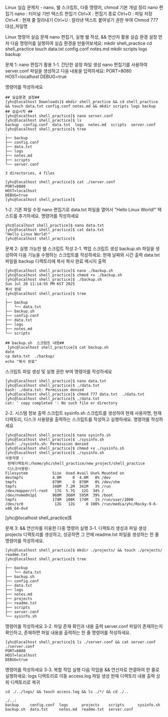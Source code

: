 Linux 실습 문제지 - nano, 쉘 스크립트, 다중 명령어, chmod
기본 개념 정리
nano 편집기
nano : 터미널 기반 텍스트 편집기
Ctrl+X : 편집기 종료
Ctrl+O : 파일 저장
Ctrl+K : 현재 줄 잘라내기
Ctrl+U : 잘라낸 텍스트 붙여넣기
권한 부여
Chmod 777 대상_파일명

Linux 명령어 실습 문제
nano 편집기, 실행 쉘 작성, && 연산자 활용
실습 환경 설정
먼저 다음 명령어를 실행하여 실습 환경을 만들어보세요:
mkdir shell_practice
cd shell_practice
touch data.txt config.conf notes.md
mkdir scripts logs backup


문제 1: nano 편집기 활용
1-1. 간단한 설정 파일 생성
nano 편집기를 사용하여 server.conf 파일을 생성하고 다음 내용을 입력하세요:
PORT=8080
HOST=localhost
DEBUG=true

명령어를 작성하세요
```
## 실습환경 설정##
[yhc@localhost Downloads]$ mkdir shell_practice && cd shell_practice && touch data.txt config.conf notes.md && mkdir scripts logs backup                                                                   ## 실습시작 ## 
[yhc@localhost shell_practice]$ nano server.conf 
[yhc@localhost shell_practice]$ ls 
backup  config.conf  data.txt  logs  notes.md  scripts  server.conf
[yhc@localhost shell_practice]$ tree
.
├── backup
├── config.conf
├── data.txt
├── logs
├── notes.md
├── scripts
└── server.conf

3 directories, 4 files

[yhc@localhost shell_practice]$ cat ./server.conf 
PORT=8080
HOST=localhost
DEBUG=true
[yhc@localhost shell_practice]$ 

```
1-2. 기존 파일 수정
nano 편집기로 data.txt 파일을 열어서 "Hello Linux World!" 텍스트를 추가하세요.
명령어를 작성하세요
```
yhc@localhost shell_practice]$ nano data.txt
[yhc@localhost shell_practice]$ cat data.txt 
"Hello Linux World!"
[yhc@localhost shell_practice]$ 

```
문제 2: 실행 가능한 쉘 스크립트 작성
2-1. 백업 스크립트 생성
backup.sh 파일을 생성하여 다음 기능을 수행하는 스크립트를 작성하세요:
현재 날짜와 시간 출력
data.txt 파일을 backup 디렉토리에 복사
복사 완료 메시지 출력
```
[yhc@localhost shell_practice]$ nano ./backup.sh  
[yhc@localhost shell_practice]$ chmod +x ./backup.sh
[yhc@localhost shell_practice]$ ./backup.sh 
Sun Jul 20 11:14:55 PM KST 2025
복사 완료
[yhc@localhost shell_practice]$ tree 
.
├── backup
│   └── data.txt
├── backup.sh
├── config.conf
├── data.txt
├── logs
├── notes.md
└── scripts
```
```
## backup.sh  스크림트 내용##
 [yhc@localhost shell_practice]$ cat backup.sh 
date 
cp data.txt  ./backup/ 
echo "복사 완료"
```


스크립트 파일 생성 및 실행 권한 부여 명령어를 작성하세요
```
[yhc@localhost shell_practice]$ nano data.txt 
[yhc@localhost shell_practice]$ ./data.txt 
bash: ./data.txt: Permission denied
[yhc@localhost shell_practice]$ chmod 777 data.txt  ./data.txt 
[yhc@localhost shell_practice]$ ./data.txt 
cat: ' copy completed ': No such file or directory
```


2-2. 시스템 정보 출력 스크립트
sysinfo.sh 스크립트를 생성하여 현재 사용자명, 현재 디렉토리, 디스크 사용량을 출력하는 스크립트를 작성하고 실행하세요.
명령어를 작성하세요
```
[yhc@localhost shell_practice]$ nano sysinfo.sh 
[yhc@localhost shell_practice]$ ./sysinfo.sh 
bash: ./sysinfo.sh: Permission denied
[yhc@localhost shell_practice]$ chmod +x ./sysinfo.sh 
[yhc@localhost shell_practice]$ ./sysinfo.sh 
사용자명 :
 현재디렉토리:/home/yhc/shell_practice/new_project/shell_practice
 디스크사용량:
Filesystem           Size  Used Avail Use% Mounted on
devtmpfs             4.0M     0  4.0M   0% /dev
tmpfs                870M     0  870M   0% /dev/shm
tmpfs                348M  7.2M  341M   3% /run
/dev/mapper/rl-root   17G  5.7G   12G  34% /
/dev/nvme0n1p1       960M  366M  595M  39% /boot
tmpfs                174M  108K  174M   1% /run/user/1000
/dev/sr0              12G   12G     0 100% /run/media/yhc/Rocky-9-6-x86_64-dvd

```
[yhc@localhost shell_practice]$ 

문제 3: && 연산자를 이용한 다중 명령어 실행
3-1. 디렉토리 생성과 파일 생성
projects 디렉토리를 생성하고, 성공하면 그 안에 readme.txt 파일을 생성하는 한 줄 명령어를 작성하세요.
``` 
[yhc@localhost shell_practice]$ mkdir ./projects/ && touch ./projects/ readme.txt 
[yhc@localhost shell_practice]$ tree 
.
├── backup
│   └── data.txt
├── backup.sh
├── config.conf
├── data.txt
├── logs
├── notes.md
├── projects
├── readme.txt
├── scripts
├── server.conf
└── sysinfo.sh
```
명령어를 작성하세요
3-2. 파일 존재 확인과 내용 출력
server.conf 파일이 존재하는지 확인하고, 존재하면 파일 내용을 출력하는 한 줄 명령어를 작성하세요.
```
[yhc@localhost shell_practice]$ ls ./server.conf && cat server.conf 
./server.conf
PORT=8080
HOST=localhost
DEBUG=true
```
명령어를 작성하세요
3-3. 복합 작업 실행
다음 작업을 && 연산자로 연결하여 한 줄로 실행하세요:
logs 디렉토리로 이동
access.log 파일 생성
현재 디렉토리 내용 출력
상위 디렉토리로 복귀
```
cd ./../logs/ && touch access.log && ls ./*/ && cd ./..

./..:
backup     config.conf  logs      projects    scripts      sysinfo.sh
backup.sh  data.txt     notes.md  readme.txt  server.conf
```